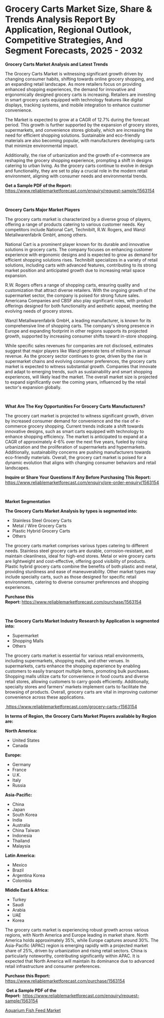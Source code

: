 <p><h1>Grocery Carts Market Size, Share & Trends Analysis Report By Application, Regional Outlook, Competitive Strategies, And Segment Forecasts, 2025 - 2032</h1></p><p><strong>Grocery Carts Market Analysis and Latest Trends</strong></p>
<p><p>The Grocery Carts Market is witnessing significant growth driven by changing consumer habits, shifting towards online grocery shopping, and an expanding retail landscape. As more retailers focus on providing enhanced shopping experiences, the demand for innovative and ergonomically designed grocery carts is increasing. Retailers are investing in smart grocery carts equipped with technology features like digital displays, tracking systems, and mobile integration to enhance customer convenience. </p><p>The Market is expected to grow at a CAGR of 12.7% during the forecast period. This growth is further supported by the expansion of grocery stores, supermarkets, and convenience stores globally, which are increasing the need for efficient shopping solutions. Sustainable and eco-friendly materials are also becoming popular, with manufacturers developing carts that minimize environmental impact. </p><p>Additionally, the rise of urbanization and the growth of e-commerce are reshaping the grocery shopping experience, prompting a shift in designs catering to urban living. As the grocery carts continue to evolve in design and functionality, they are set to play a crucial role in the modern retail environment, aligning with consumer needs and environmental trends.</p></p>
<p><strong>Get a Sample PDF of the Report:&nbsp;</strong> <a href="https://www.reliablemarketforecast.com/enquiry/request-sample/1563154?utm_campaign=1929&utm_medium=2&utm_source=Github&utm_content=ia&utm_term=08022025&utm_id=grocery-carts">https://www.reliablemarketforecast.com/enquiry/request-sample/1563154</a></p>
<p>&nbsp;</p>
<p><strong>Grocery Carts Major Market Players</strong></p>
<p><p>The grocery carts market is characterized by a diverse group of players, offering a range of products catering to various customer needs. Key competitors include National Cart, Technibilt, R.W. Rogers, and Wanzl Metallwarenfabrik GmbH, among others.</p><p>National Cart is a prominent player known for its durable and innovative solutions in grocery carts. The company focuses on enhancing customer experience with ergonomic designs and is expected to grow as demand for efficient shopping solutions rises. Technibilt specializes in a variety of retail solutions, including carts with advanced features, contributing to its strong market position and anticipated growth due to increasing retail space expansion.</p><p>R.W. Rogers offers a range of shopping carts, ensuring quality and customization that attract diverse retailers. With the ongoing growth of the supermarket sector, the company is poised for strong future sales. Americana Companies and CBSF also play significant roles, with product offerings designed for both functionality and aesthetic appeal, meeting the evolving needs of grocery stores.</p><p>Wanzl Metallwarenfabrik GmbH, a leading manufacturer, is known for its comprehensive line of shopping carts. The company's strong presence in Europe and expanding footprint in other regions supports its projected growth, supported by increasing consumer shifts toward in-store shopping.</p><p>While specific sales revenues for companies are not disclosed, estimates suggest that major players like Wanzl generate tens of millions in annual revenue. As the grocery sector continues to grow, driven by the rise in supermarket chains and evolving consumer preferences, the grocery carts market is expected to witness substantial growth. Companies that innovate and adapt to emerging trends, such as sustainability and smart shopping experiences, will likely lead the market. The overall market size is projected to expand significantly over the coming years, influenced by the retail sector's expansion globally.</p></p>
<p>&nbsp;</p>
<p><strong>What Are The Key Opportunities For Grocery Carts Manufacturers?</strong></p>
<p><p>The grocery cart market is projected to witness significant growth, driven by increased consumer demand for convenience and the rise of e-commerce grocery shopping. Current trends indicate a shift towards innovative designs, such as smart carts equipped with technology to enhance shopping efficiency. The market is anticipated to expand at a CAGR of approximately 4-6% over the next five years, fueled by rising urbanization and the proliferation of supermarkets and hypermarkets. Additionally, sustainability concerns are pushing manufacturers towards eco-friendly materials. Overall, the grocery cart market is poised for a dynamic evolution that aligns with changing consumer behaviors and retail landscapes.</p></p>
<p><strong>Inquire or Share Your Questions If Any Before Purchasing This Report:</strong> <a href="https://www.reliablemarketforecast.com/enquiry/pre-order-enquiry/1563154?utm_campaign=1929&utm_medium=2&utm_source=Github&utm_content=ia&utm_term=08022025&utm_id=grocery-carts">https://www.reliablemarketforecast.com/enquiry/pre-order-enquiry/1563154</a></p>
<p>&nbsp;</p>
<p><strong>Market Segmentation</strong></p>
<p><strong>The Grocery Carts Market Analysis by types is segmented into:</strong></p>
<p><ul><li>Stainless Steel Grocery Carts</li><li>Metal / Wire Grocery Carts</li><li>Plastic Hybrid Grocery Carts</li><li>Others</li></ul></p>
<p><p>The grocery carts market comprises various types catering to different needs. Stainless steel grocery carts are durable, corrosion-resistant, and maintain cleanliness, ideal for high-end stores. Metal or wire grocery carts are lightweight and cost-effective, offering good visibility of products. Plastic hybrid grocery carts combine the benefits of both plastic and metal, providing sturdiness and ease of maneuverability. Other market types may include specialty carts, such as those designed for specific retail environments, catering to diverse consumer preferences and shopping experiences.</p></p>
<p><strong>Purchase this Report:&nbsp;</strong><a href="https://www.reliablemarketforecast.com/purchase/1563154?utm_campaign=1929&utm_medium=2&utm_source=Github&utm_content=ia&utm_term=08022025&utm_id=grocery-carts">https://www.reliablemarketforecast.com/purchase/1563154</a></p>
<p>&nbsp;</p>
<p><strong>The Grocery Carts Market Industry Research by Application is segmented into:</strong></p>
<p><ul><li>Supermarket</li><li>Shopping Malls</li><li>Others</li></ul></p>
<p><p>The grocery carts market is essential for various retail environments, including supermarkets, shopping malls, and other venues. In supermarkets, carts enhance the shopping experience by enabling customers to easily transport multiple items, promoting bulk purchases. Shopping malls utilize carts for convenience in food courts and diverse retail stores, allowing customers to carry goods efficiently. Additionally, specialty stores and farmers' markets implement carts to facilitate the browsing of products. Overall, grocery carts are vital in improving customer convenience across these applications.</p></p>
<p><a href="https://www.reliablemarketforecast.com/grocery-carts-r1563154?utm_campaign=1929&utm_medium=2&utm_source=Github&utm_content=ia&utm_term=08022025&utm_id=grocery-carts">&nbsp;https://www.reliablemarketforecast.com/grocery-carts-r1563154</a></p>
<p><strong>In terms of Region, the Grocery Carts Market Players available by Region are:</strong></p>
<p>
    <p> <strong> North America: </strong>
        <ul>
            <li>United States</li>
            <li>Canada</li>
        </ul>
        </p> 
    <p> <strong> Europe: </strong>
        <ul>
            <li>Germany</li>
            <li>France</li>
            <li>U.K.</li>
            <li>Italy</li>
            <li>Russia</li>
        </ul>
        </p> 
    <p> <strong> Asia-Pacific: </strong>
        <ul>
            <li>China</li>
            <li>Japan</li>
            <li>South Korea</li>
            <li>India</li>
            <li>Australia</li>
            <li>China Taiwan</li>
            <li>Indonesia</li>
            <li>Thailand</li>
            <li>Malaysia</li>
        </ul>
        </p> 
    <p> <strong> Latin America: </strong>
        <ul>
            <li>Mexico</li>
            <li>Brazil</li>
            <li>Argentina Korea</li>
            <li>Colombia</li>
        </ul>
        </p> 
    <p> <strong> Middle East & Africa: </strong>
        <ul>
            <li>Turkey</li>
            <li>Saudi</li>
            <li>Arabia</li>
            <li>UAE</li>
            <li>Korea</li>
        </ul>
    </p>
    </p>
<p><p>The grocery carts market is experiencing robust growth across various regions, with North America and Europe leading in market share. North America holds approximately 35%, while Europe captures around 30%. The Asia-Pacific (APAC) region is emerging rapidly with a projected market share of 25%, driven by urbanization and rising retail sectors. China is particularly noteworthy, contributing significantly within APAC. It is expected that North America will maintain its dominance due to advanced retail infrastructure and consumer preferences.</p></p>
<p><strong>Purchase this Report: </strong><a href="https://www.reliablemarketforecast.com/purchase/1563154?utm_campaign=1929&utm_medium=2&utm_source=Github&utm_content=ia&utm_term=08022025&utm_id=grocery-carts">https://www.reliablemarketforecast.com/purchase/1563154</a></p>
<p>&nbsp;<strong>Get a Sample PDF of the Report:&nbsp;&nbsp;</strong><a href="https://www.reliablemarketforecast.com/enquiry/request-sample/1563154?utm_campaign=1929&utm_medium=2&utm_source=Github&utm_content=ia&utm_term=08022025&utm_id=grocery-carts">https://www.reliablemarketforecast.com/enquiry/request-sample/1563154</a></p>
<p><strong></strong></p>
<p><p><a href="https://github.com/dringals/Market-Research-Report-List-6/blob/main/aquarium-fish-feed-market.md?utm_campaign=1929&utm_medium=2&utm_source=Github&utm_content=ia&utm_term=08022025&utm_id=grocery-carts">Aquarium Fish Feed Market</a></p></p>
